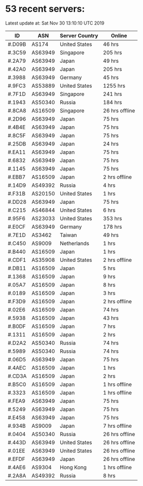 # 53 recent servers:

Latest update at: Sat Nov 30 13:10:10 UTC 2019

| ID | ASN | Server Country | Online |
| -- | --- | -------------- | ------ |
| #.D09B | AS174 | United States | 46 hrs |
| #.3C59 | AS63949 | Singapore | 205 hrs |
| #.2A79 | AS63949 | Japan | 49 hrs |
| #.42A0 | AS63949 | Japan | 205 hrs |
| #.3988 | AS63949 | Germany | 45 hrs |
| #.9FC3 | AS53889 | United States | 1255 hrs |
| #.7F1D | AS63949 | Singapore | 241 hrs |
| #.1943 | AS50340 | Russia | 184 hrs |
| #.8CA8 | AS16509 | Singapore | 26 hrs offline |
| #.2D96 | AS63949 | Japan | 75 hrs |
| #.4B4E | AS63949 | Japan | 75 hrs |
| #.8C5F | AS63949 | Japan | 75 hrs |
| #.25DB | AS63949 | Japan | 24 hrs |
| #.EA11 | AS63949 | Japan | 75 hrs |
| #.6832 | AS63949 | Japan | 75 hrs |
| #.1145 | AS63949 | Japan | 75 hrs |
| #.EBB7 | AS16509 | Japan | 2 hrs offline |
| #.14D9 | AS49392 | Russia | 4 hrs |
| #.F31B | AS20150 | United States | 1 hrs |
| #.DD28 | AS63949 | Japan | 75 hrs |
| #.C215 | AS46844 | United States | 6 hrs |
| #.95F6 | AS23033 | United States | 353 hrs |
| #.E0CF | AS63949 | Germany | 178 hrs |
| #.7E1D | AS3462 | Taiwan | 49 hrs |
| #.C450 | AS9009 | Netherlands | 1 hrs |
| #.B440 | AS16509 | Japan | 1 hrs |
| #.CDF1 | AS35908 | United States | 2 hrs offline |
| #.DB11 | AS16509 | Japan | 5 hrs |
| #.1368 | AS16509 | Japan | 9 hrs |
| #.05A7 | AS16509 | Japan | 8 hrs |
| #.0189 | AS16509 | Japan | 3 hrs |
| #.F3D9 | AS16509 | Japan | 2 hrs offline |
| #.02E6 | AS16509 | Japan | 74 hrs |
| #.5938 | AS16509 | Japan | 43 hrs |
| #.B0DF | AS16509 | Japan | 7 hrs |
| #.1311 | AS16509 | Japan | 2 hrs |
| #.D2A2 | AS50340 | Russia | 74 hrs |
| #.5989 | AS50340 | Russia | 74 hrs |
| #.06D5 | AS63949 | Japan | 75 hrs |
| #.4AEC | AS16509 | Japan | 1 hrs |
| #.CD3A | AS16509 | Japan | 2 hrs |
| #.B5C0 | AS16509 | Japan | 1 hrs offline |
| #.3323 | AS16509 | Japan | 1 hrs offline |
| #.FEA9 | AS63949 | Japan | 75 hrs |
| #.5249 | AS63949 | Japan | 75 hrs |
| #.E458 | AS63949 | Japan | 75 hrs |
| #.934B | AS9009 | Japan | 7 hrs offline |
| #.0404 | AS50340 | Russia | 26 hrs offline |
| #.443D | AS63949 | United States | 26 hrs offline |
| #.01EE | AS63949 | United States | 26 hrs offline |
| #.EFDF | AS63949 | Japan | 26 hrs offline |
| #.4AE6 | AS9304 | Hong Kong | 1 hrs offline |
| #.2A8A | AS49392 | Russia | 8 hrs |

